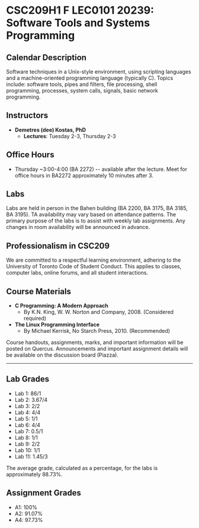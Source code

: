 # CSC209H1 F LEC0101 20239: Software Tools and Systems Programming

## Calendar Description
Software techniques in a Unix-style environment, using scripting languages and a machine-oriented programming language (typically C). Topics include: software tools, pipes and filters, file processing, shell programming, processes, system calls, signals, basic network programming.

## Instructors
- **Demetres (dee) Kostas, PhD**
  - **Lectures**: Tuesday 2-3, Thursday 2-3

## Office Hours
- Thursday ~3:00-4:00 (BA 2272) -- available after the lecture. Meet for office hours in BA2272 approximately 10 minutes after 3.

## Labs
Labs are held in person in the Bahen building (BA 2200, BA 3175, BA 3185, BA 3195). TA availability may vary based on attendance patterns. The primary purpose of the labs is to assist with weekly lab assignments. Any changes in room availability will be announced in advance.

## Professionalism in CSC209
We are committed to a respectful learning environment, adhering to the University of Toronto Code of Student Conduct. This applies to classes, computer labs, online forums, and all student interactions.

## Course Materials
- **C Programming: A Modern Approach**
  - By K.N. King, W. W. Norton and Company, 2008. (Considered required)
- **The Linux Programming Interface**
  - By Michael Kerrisk, No Starch Press, 2010. (Recommended)

Course handouts, assignments, marks, and important information will be posted on Quercus. Announcements and important assignment details will be available on the discussion board (Piazza).

---

## Lab Grades
- Lab 1: 86/1
- Lab 2: 3.67/4
- Lab 3: 2/2
- Lab 4: 4/4
- Lab 5: 1/1
- Lab 6: 4/4
- Lab 7: 0.5/1
- Lab 8: 1/1
- Lab 9: 2/2
- Lab 10: 1/1
- Lab 11: 1.45/3

The average grade, calculated as a percentage, for the labs is approximately 88.73%.

## Assignment Grades
- A1: 100%
- A2: 91.07%
- A4: 97.73%
